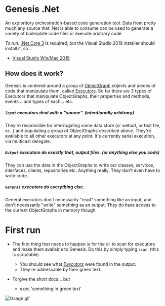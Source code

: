 # Genesis .Net
An exploritory orchestration-based code generation tool. Data from pretty much any source that .Net is able to consume can be used to generate a variety of boilerplate code files or execute arbitrary code.

*To run:*
[.Net Core 3](https://dotnet.microsoft.com/download/dotnet-core/3.0) Is required, but the Visual Studio 2019 installer should install it, so...

* [Visual Studio Win/Mac 2019](https://visualstudio.com "Visual Studio Win/Mac 2019") 

## How does it work?
Genesis is centered around a group of [ObjectGraph](https://github.com/solatticus/genesis/blob/master/src/Genesis/ObjectGraph.cs) objects and pieces of code that manipulate them, called [Executors](https://github.com/genesisdotnet/genesis/blob/master/src/Genesis/GenesisExecutor.cs). So far there are 3 types of Executors that manipulate ObjectGraphs, their properties and methods, events... and types of each... etc. 

##### `Input` executors deal with a "source". (intentionally arbitrary) 
They're responsible for interrogating some data store (or weburl, or text file, or...) and populating a group of ObjectGraphs described above. They're available to all other executors at any point. It's currently serial execution, via multicast delegate.

##### `Output` executors do exactly that, output files. (or anything else you code)
They can use the data in the ObjectGraphs to write out classes, services, interfaces, clients, repositories etc. Anything really. They don't even have to write code.

##### `General` executors do everything else.
General executors don't necessarily "read" something like an input, and don't necessarily "write" something as an output. They do have access to the current ObjectGraphs in memory though.

# First run
* The first thing that needs to happen is for the cli to scan for executors and make them available to Genesis. Do this by simply typing `scan`. (this is scriptable)
  * You should see what *[Executors](https://github.com/genesisdotnet/genesis/blob/master/src/Genesis/IGenesisExecutor.cs)* were found in the output.
  * They're addressable by their green text.
  
* Forgive the short docs... but
  * exec 'something in green text'
  
![Usage gif](https://github.com/genesisdotnet/genesis/blob/master/docs/gifs/demo.gif?raw=true)
